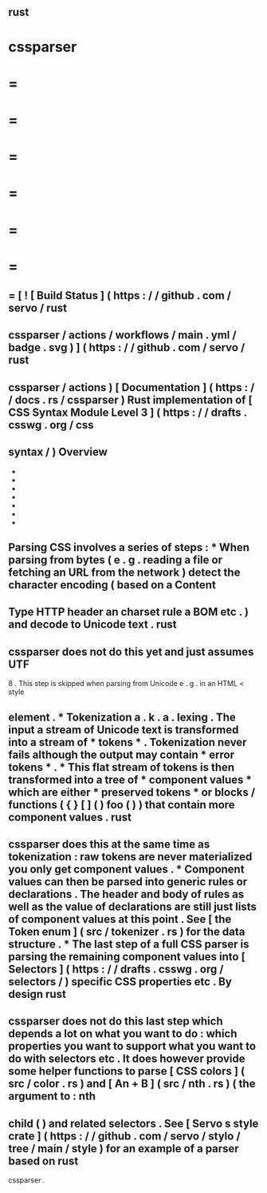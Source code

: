 rust
-
cssparser
=
=
=
=
=
=
=
=
=
=
=
=
=
=
[
!
[
Build
Status
]
(
https
:
/
/
github
.
com
/
servo
/
rust
-
cssparser
/
actions
/
workflows
/
main
.
yml
/
badge
.
svg
)
]
(
https
:
/
/
github
.
com
/
servo
/
rust
-
cssparser
/
actions
)
[
Documentation
]
(
https
:
/
/
docs
.
rs
/
cssparser
)
Rust
implementation
of
[
CSS
Syntax
Module
Level
3
]
(
https
:
/
/
drafts
.
csswg
.
org
/
css
-
syntax
/
)
Overview
-
-
-
-
-
-
-
-
Parsing
CSS
involves
a
series
of
steps
:
*
When
parsing
from
bytes
(
e
.
g
.
reading
a
file
or
fetching
an
URL
from
the
network
)
detect
the
character
encoding
(
based
on
a
Content
-
Type
HTTP
header
an
charset
rule
a
BOM
etc
.
)
and
decode
to
Unicode
text
.
rust
-
cssparser
does
not
do
this
yet
and
just
assumes
UTF
-
8
.
This
step
is
skipped
when
parsing
from
Unicode
e
.
g
.
in
an
HTML
<
style
>
element
.
*
Tokenization
a
.
k
.
a
.
lexing
.
The
input
a
stream
of
Unicode
text
is
transformed
into
a
stream
of
*
tokens
*
.
Tokenization
never
fails
although
the
output
may
contain
*
error
tokens
*
.
*
This
flat
stream
of
tokens
is
then
transformed
into
a
tree
of
*
component
values
*
which
are
either
*
preserved
tokens
*
or
blocks
/
functions
(
{
}
[
]
(
)
foo
(
)
)
that
contain
more
component
values
.
rust
-
cssparser
does
this
at
the
same
time
as
tokenization
:
raw
tokens
are
never
materialized
you
only
get
component
values
.
*
Component
values
can
then
be
parsed
into
generic
rules
or
declarations
.
The
header
and
body
of
rules
as
well
as
the
value
of
declarations
are
still
just
lists
of
component
values
at
this
point
.
See
[
the
Token
enum
]
(
src
/
tokenizer
.
rs
)
for
the
data
structure
.
*
The
last
step
of
a
full
CSS
parser
is
parsing
the
remaining
component
values
into
[
Selectors
]
(
https
:
/
/
drafts
.
csswg
.
org
/
selectors
/
)
specific
CSS
properties
etc
.
By
design
rust
-
cssparser
does
not
do
this
last
step
which
depends
a
lot
on
what
you
want
to
do
:
which
properties
you
want
to
support
what
you
want
to
do
with
selectors
etc
.
It
does
however
provide
some
helper
functions
to
parse
[
CSS
colors
]
(
src
/
color
.
rs
)
and
[
An
+
B
]
(
src
/
nth
.
rs
)
(
the
argument
to
:
nth
-
child
(
)
and
related
selectors
.
See
[
Servo
s
style
crate
]
(
https
:
/
/
github
.
com
/
servo
/
stylo
/
tree
/
main
/
style
)
for
an
example
of
a
parser
based
on
rust
-
cssparser
.
